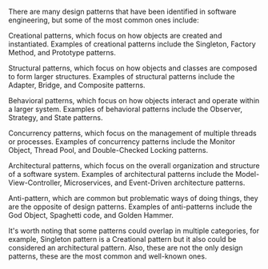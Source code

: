 There are many design patterns that have been identified in software engineering, but some of the most common ones include:

Creational patterns, which focus on how objects are created and instantiated. Examples of creational patterns include the Singleton, Factory Method, and Prototype patterns.

Structural patterns, which focus on how objects and classes are composed to form larger structures. Examples of structural patterns include the Adapter, Bridge, and Composite patterns.

Behavioral patterns, which focus on how objects interact and operate within a larger system. Examples of behavioral patterns include the Observer, Strategy, and State patterns.

Concurrency patterns, which focus on the management of multiple threads or processes. Examples of concurrency patterns include the Monitor Object, Thread Pool, and Double-Checked Locking patterns.

Architectural patterns, which focus on the overall organization and structure of a software system. Examples of architectural patterns include the Model-View-Controller, Microservices, and Event-Driven architecture patterns.

Anti-pattern, which are common but problematic ways of doing things, they are the opposite of design patterns. Examples of anti-patterns include the God Object, Spaghetti code, and Golden Hammer.

It's worth noting that some patterns could overlap in multiple categories, for example, Singleton pattern is a Creational pattern but it also could be considered an architectural pattern.
Also, these are not the only design patterns, these are the most common and well-known ones.